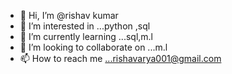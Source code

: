 - 👋 Hi, I’m @rishav kumar
- 👀 I’m interested in ...python ,sql
- 🌱 I’m currently learning ...sql,m.l
- 💞️ I’m looking to collaborate on ...m.l
- 📫 How to reach me ...rishavarya001@gmail.com

<!---
Aswasthama/Rishav is a ✨ special ✨ repository because its `README.md` (this file) appears on your GitHub profile.
You can click the Preview link to take a look at your changes.
--->
